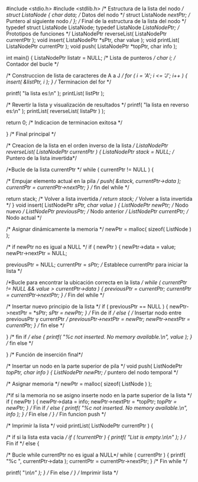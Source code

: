 
#include <stdio.h>
#include <stdlib.h>
/* Estructura de la lista del nodo */
struct ListaNode {
char data; /* Datos del nodo */
struct ListaNode *nextPtr; /* Puntero al siguiente nodo */
  }; /* Final de la estructura de la lista del nodo */
 typedef struct ListaNode ListaNode;
typedef ListaNode *ListaNodePtr;
 /* Prototipos de funciones */
 ListaNodePtr reverseList( ListaNodePtr currentPtr );
 void insert( ListaNodePtr *sPtr, char value );
void printList( ListaNodePtr currentPtr );
 void push( ListaNodePtr *topPtr, char info );

 int main()
 {
 ListaNodePtr listatr = NULL; /* Lista de punteros */
 char i; /* Contador del bucle */

 /* Construccion de lista de caracteres de A a J */
 for ( i = 'A'; i <= 'J'; i++ ) {
 insert( &listPtr, i );
 } /* Terminacion del for */

 printf( "la lista es:\n" );
 printList( listPtr );

 /* Revertir la lista y visualización de resultados */
 printf( "la lista en reverso es:\n" );
 printList( reverseList( listaPtr ) );

 return 0; /* Indicacion de terminacion exitosa */

 } /* Final principal */

 /* Creacion de la lista en el orden inverso de la lista */
 ListaNodePtr reverseList( ListaNodePtr currentPtr )
 {
 ListaNodePtr stack = NULL; /* Puntero de la lista invertida*/

 /*Bucle de la lista currentPtr */
 while ( currentPtr != NULL ) {

 /* Empujar elemento actual en la pila */
 push( &stack, currentPtr->data );
 currentPtr = currentPtr->nextPtr;
 } /* fin del while */

 return stack; /* Volver a lista invertida */
return stack; /* Volver a lista invertida */
}
void insert( ListNodePtr *sPtr, char value )
 {
 ListNodePtr newPtr; /* Nodo nuevo */
 ListNodePtr previousPtr; /* Nodo anterior */
 ListNodePtr currentPtr; /* Nodo actual */

 /* Asignar dinámicamente la memoria */
 newPtr = malloc( sizeof( ListNode ) );

 /* if newPtr no es igual a NULL */
 if ( newPtr ) {
 newPtr->data = value;
 newPtr->nextPtr = NULL;

 previousPtr = NULL;
 currentPtr = *sPtr; /* Establece currentPtr para iniciar la lista */

 /*Bucle para encontrar la ubicación correcta en la lista */
 while ( currentPtr != NULL && value > currentPtr->data ) {
 previousPtr = currentPtr;
 currentPtr = currentPtr->nextPtr;
 } /* Fin del while */

 /* Insertar nuevo principio de la lista */
 if ( previousPtr == NULL ) {
 newPtr->nextPtr = *sPtr;
 *sPtr = newPtr;
 } /* Fin de if */
 else { /* Insertar nodo entre previousPtr y currentPtr */
 previousPtr->nextPtr = newPtr;
 newPtr->nextPtr = currentPtr;
 } /* fin else */

 } /* fin if */
 else {
 printf( "%c not inserted. No memory available.\n", value );
 } /* fin else */

 } /*  Función de inserción final*/

 /* Insertar un nodo en la parte superior de pila */
 void push( ListNodePtr *topPtr, char info )
 {
 ListNodePtr newPtr; /* puntero del nodo temporal */

 /* Asignar memoria */
 newPtr = malloc( sizeof( ListNode ) );

 /*if si la memoria no se asigno inserte nodo en la parte superior de la lista  */
 if ( newPtr ) {
 newPtr->data = info;
 newPtr->nextPtr = *topPtr;
 *topPtr = newPtr;
 } /* Fin if */
 else {
 printf( "%c not inserted. No memory available.\n", info );
 } /* Fin else */
 } /* Fin funcion push */

/* Imprimir la lista */
 void printList( ListNodePtr currentPtr )
 {

 /* if si la lista esta vacia */
 if ( !currentPtr ) {
 printf( "List is empty.\n\n" );
 } /* Fin if */
 else {

 /*  Bucle while currentPtr no es igual a NULL*/
 while ( currentPtr ) {
 printf( "%c ", currentPtr->data );
 currentPtr = currentPtr->nextPtr;
 } /* Fin while */

 printf( "*\n\n" );
 } /* Fin else */
 } /* Imprimir lista */
